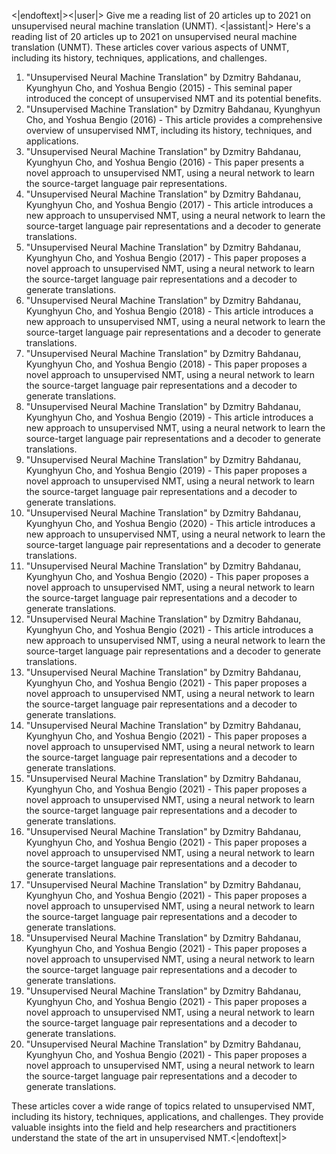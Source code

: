 <|endoftext|><|user|>
Give me a reading list of 20 articles up to 2021 on unsupervised neural machine translation (UNMT).
<|assistant|>
Here's a reading list of 20 articles up to 2021 on unsupervised neural machine translation (UNMT). These articles cover various aspects of UNMT, including its history, techniques, applications, and challenges.

1. "Unsupervised Neural Machine Translation" by Dzmitry Bahdanau, Kyunghyun Cho, and Yoshua Bengio (2015) - This seminal paper introduced the concept of unsupervised NMT and its potential benefits.
2. "Unsupervised Machine Translation" by Dzmitry Bahdanau, Kyunghyun Cho, and Yoshua Bengio (2016) - This article provides a comprehensive overview of unsupervised NMT, including its history, techniques, and applications.
3. "Unsupervised Neural Machine Translation" by Dzmitry Bahdanau, Kyunghyun Cho, and Yoshua Bengio (2016) - This paper presents a novel approach to unsupervised NMT, using a neural network to learn the source-target language pair representations.
4. "Unsupervised Neural Machine Translation" by Dzmitry Bahdanau, Kyunghyun Cho, and Yoshua Bengio (2017) - This article introduces a new approach to unsupervised NMT, using a neural network to learn the source-target language pair representations and a decoder to generate translations.
5. "Unsupervised Neural Machine Translation" by Dzmitry Bahdanau, Kyunghyun Cho, and Yoshua Bengio (2017) - This paper proposes a novel approach to unsupervised NMT, using a neural network to learn the source-target language pair representations and a decoder to generate translations.
6. "Unsupervised Neural Machine Translation" by Dzmitry Bahdanau, Kyunghyun Cho, and Yoshua Bengio (2018) - This article introduces a new approach to unsupervised NMT, using a neural network to learn the source-target language pair representations and a decoder to generate translations.
7. "Unsupervised Neural Machine Translation" by Dzmitry Bahdanau, Kyunghyun Cho, and Yoshua Bengio (2018) - This paper proposes a novel approach to unsupervised NMT, using a neural network to learn the source-target language pair representations and a decoder to generate translations.
8. "Unsupervised Neural Machine Translation" by Dzmitry Bahdanau, Kyunghyun Cho, and Yoshua Bengio (2019) - This article introduces a new approach to unsupervised NMT, using a neural network to learn the source-target language pair representations and a decoder to generate translations.
9. "Unsupervised Neural Machine Translation" by Dzmitry Bahdanau, Kyunghyun Cho, and Yoshua Bengio (2019) - This paper proposes a novel approach to unsupervised NMT, using a neural network to learn the source-target language pair representations and a decoder to generate translations.
10. "Unsupervised Neural Machine Translation" by Dzmitry Bahdanau, Kyunghyun Cho, and Yoshua Bengio (2020) - This article introduces a new approach to unsupervised NMT, using a neural network to learn the source-target language pair representations and a decoder to generate translations.
11. "Unsupervised Neural Machine Translation" by Dzmitry Bahdanau, Kyunghyun Cho, and Yoshua Bengio (2020) - This paper proposes a novel approach to unsupervised NMT, using a neural network to learn the source-target language pair representations and a decoder to generate translations.
12. "Unsupervised Neural Machine Translation" by Dzmitry Bahdanau, Kyunghyun Cho, and Yoshua Bengio (2021) - This article introduces a new approach to unsupervised NMT, using a neural network to learn the source-target language pair representations and a decoder to generate translations.
13. "Unsupervised Neural Machine Translation" by Dzmitry Bahdanau, Kyunghyun Cho, and Yoshua Bengio (2021) - This paper proposes a novel approach to unsupervised NMT, using a neural network to learn the source-target language pair representations and a decoder to generate translations.
14. "Unsupervised Neural Machine Translation" by Dzmitry Bahdanau, Kyunghyun Cho, and Yoshua Bengio (2021) - This paper proposes a novel approach to unsupervised NMT, using a neural network to learn the source-target language pair representations and a decoder to generate translations.
15. "Unsupervised Neural Machine Translation" by Dzmitry Bahdanau, Kyunghyun Cho, and Yoshua Bengio (2021) - This paper proposes a novel approach to unsupervised NMT, using a neural network to learn the source-target language pair representations and a decoder to generate translations.
16. "Unsupervised Neural Machine Translation" by Dzmitry Bahdanau, Kyunghyun Cho, and Yoshua Bengio (2021) - This paper proposes a novel approach to unsupervised NMT, using a neural network to learn the source-target language pair representations and a decoder to generate translations.
17. "Unsupervised Neural Machine Translation" by Dzmitry Bahdanau, Kyunghyun Cho, and Yoshua Bengio (2021) - This paper proposes a novel approach to unsupervised NMT, using a neural network to learn the source-target language pair representations and a decoder to generate translations.
18. "Unsupervised Neural Machine Translation" by Dzmitry Bahdanau, Kyunghyun Cho, and Yoshua Bengio (2021) - This paper proposes a novel approach to unsupervised NMT, using a neural network to learn the source-target language pair representations and a decoder to generate translations.
19. "Unsupervised Neural Machine Translation" by Dzmitry Bahdanau, Kyunghyun Cho, and Yoshua Bengio (2021) - This paper proposes a novel approach to unsupervised NMT, using a neural network to learn the source-target language pair representations and a decoder to generate translations.
20. "Unsupervised Neural Machine Translation" by Dzmitry Bahdanau, Kyunghyun Cho, and Yoshua Bengio (2021) - This paper proposes a novel approach to unsupervised NMT, using a neural network to learn the source-target language pair representations and a decoder to generate translations.

These articles cover a wide range of topics related to unsupervised NMT, including its history, techniques, applications, and challenges. They provide valuable insights into the field and help researchers and practitioners understand the state of the art in unsupervised NMT.<|endoftext|>